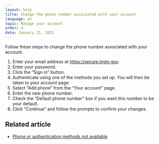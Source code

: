 ```yaml
---
layout: help
title: Change the phone number associated with your account
language: en
topic: Manage your account
order: 4
date: January 21, 2021
---
```

Follow these steps to change the phone number associated with your account.

1. Enter your email address at <https://secure.login.gov>. 
2. Enter your password.
3. Click the “Sign in” button. 
4. Authenticate using one of the methods you set up. You will then be taken to your account page. 
5. Select “Add phone” from the “Your account” page. 
6. Enter the new phone number.
7. Check the “Default phone number” box if you want this number to be your default.
8. Click “Continue” and follow the prompts to confirm your changes.

## Related article 

* [Phone or authentication methods not available](https://login.gov/help/get-started/authentication-options/)